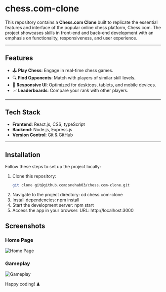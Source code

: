 # chess.com-clone

This repository contains a **Chess.com Clone** built to replicate the essential features and interface of the popular online chess platform, Chess.com. The project showcases skills in front-end and back-end development with an emphasis on functionality, responsiveness, and user experience.

---

## Features

- 🕹️ **Play Chess**: Engage in real-time chess games.
- 🔍 **Find Opponents**: Match with players of similar skill levels.
- 🎨 **Responsive UI**: Optimized for desktops, tablets, and mobile devices.
- 📈 **Leaderboards**: Compare your rank with other players.

---

## Tech Stack

- **Frontend**: React.js, CSS, typeScript
- **Backend**: Node.js, Express.js
- **Version Control**: Git & GitHub

---

## Installation

Follow these steps to set up the project locally:

1. Clone this repository:
   ```bash
   git clone git@github.com:snehab03/chess.com-clone.git
2. Navigate to the project directory:
cd chess.com-clone
3. Install dependencies:
npm install
4. Start the development server:
npm start
5. Access the app in your browser:
URL: http://localhost:3000

## Screenshots
### Home Page
![Home Page](screenshots/homepage.png)

### Gameplay
![Gameplay](screenshots/gameplay.png)

Happy coding! ♟️
